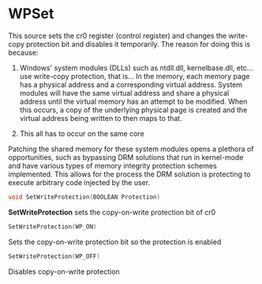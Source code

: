 # WPSet

This source sets the cr0 register (control register) and changes the write-copy protection bit and disables it temporarily. The reason for doing this is because:

1) Windows' system modules (DLLs) such as ntdll.dll, kernelbase.dll, etc... use write-copy protection, that is... In the memory, each memory page has a physical address and a corresponding virtual address. System modules will have the same virtual address and share a physical address until the virtual memory has an attempt to be modified. When this occurs, a copy of the underlying physical page is created and the virtual address being written to then maps to that.

2) This all has to occur on the same core

Patching the shared memory for these system modules opens a plethora of opportunities, such as bypassing DRM solutions that run in kernel-mode and have various types of memory integrity protection schemes implemented. This allows for the process the DRM solution is protecting to execute arbitrary code injected by the user.


```C
void SetWriteProtection(BOOLEAN Protection)
```

**SetWriteProtection** sets the copy-on-write protection bit of cr0

```C
SetWriteProtection(WP_ON)
```
Sets the copy-on-write protection bit so the protection is enabled

```C
SetWriteProtection(WP_OFF)
```
Disables copy-on-write protection
